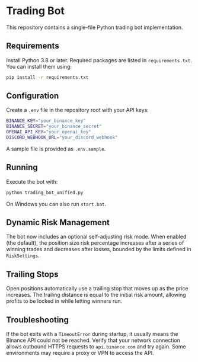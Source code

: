 # Trading Bot

This repository contains a single-file Python trading bot implementation.

## Requirements

Install Python 3.8 or later. Required packages are listed in `requirements.txt`.
You can install them using:

```bash
pip install -r requirements.txt
```

## Configuration

Create a `.env` file in the repository root with your API keys:

```bash
BINANCE_KEY="your_binance_key"
BINANCE_SECRET="your_binance_secret"
OPENAI_API_KEY="your_openai_key"
DISCORD_WEBHOOK_URL="your_discord_webhook"
```

A sample file is provided as `.env.sample`.

## Running

Execute the bot with:

```bash
python trading_bot_unified.py
```

On Windows you can also run `start.bat`.

## Dynamic Risk Management

The bot now includes an optional self-adjusting risk mode. When enabled (the
default), the position size risk percentage increases after a series of winning
trades and decreases after losses, bounded by the limits defined in
`RiskSettings`.

## Trailing Stops

Open positions automatically use a trailing stop that moves up as the price
increases. The trailing distance is equal to the initial risk amount,
allowing profits to be locked in while letting winners run.

## Troubleshooting

If the bot exits with a `TimeoutError` during startup, it usually means the
Binance API could not be reached. Verify that your network connection allows
outbound HTTPS requests to `api.binance.com` and try again. Some environments may
require a proxy or VPN to access the API.

